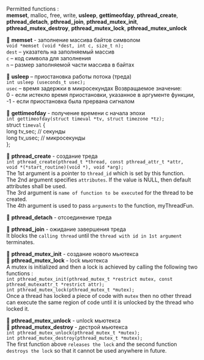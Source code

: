 Permitted functions :  
__memset__, malloc, free, write, __usleep__, __gettimeofday__, __pthread_create__, 
__pthread_detach__, __pthread_join__, __pthread_mutex_init__, __pthread_mutex_destroy__, 
__pthread_mutex_lock__, __pthread_mutex_unlock__

:round_pushpin:  __memset__ - заполнение массива байтов символом  
`void *memset (void *dest, int c, size_t n);`  
`dest` – указатель на заполняемый массив  
`с` – код символа для заполнения  
`n` – размер заполняемой части массива в байтах  

:round_pushpin:  __usleep__ – приостановка работы потока (треда)  
`int usleep (useconds_t usec);`  
`usec` – время задержки в микросекундах
Возвращаемое значение:  
0 - если истекло время приостановки, указанное в аргументе функции,  
-1 - если приостановка была прервана сигналом  

:round_pushpin:  __gettimeofday__ - получение времени с начала эпохи  
`int gettimeofday(struct timeval *tv, struct timezone *tz);`  
struct   `timeval` {  
     long    tv_sec;         // секунды  
     long    tv_usec;        // микросекунды  
};  

:round_pushpin:  __pthread_create__ - создание треда  
`int pthread_create(pthread_t *thread, const pthread_attr_t *attr,  
void *(*start_routine)(void *), void *arg);`  
The 1st argument is a pointer to `thread_id` which is set by this function.  
The 2nd argument specifies `attributes`. If the value is NULL, then default attributes shall be used.  
The 3rd argument is `name of function to be executed` for the thread to be created.  
The 4th argument is used to pass `arguments` to the function, myThreadFun.

:round_pushpin:  __pthread_detach__ - отсоединение треда  

:round_pushpin:  __pthread_join__ - ожидание завершения треда  
It blocks the `calling thread` until the `thread with id in 1st argument` terminates.  

:round_pushpin:  __pthread_mutex_init__ - создание нового мьютекса  
:round_pushpin:  __pthread_mutex_lock__ - lock мьютекса    
A mutex is initialized and then a lock is achieved by calling the following two functions :  
`int pthread_mutex_init(pthread_mutex_t *restrict mutex, const pthread_mutexattr_t *restrict attr);`  
`int pthread_mutex_lock(pthread_mutex_t *mutex);`  
Once a thread has locked a piece of code with `mutex` then no other thread can execute the same region of code
until it is unlocked by the thread who locked it.

:round_pushpin:  __pthread_mutex_unlock__ - unlock мьютекса  
:round_pushpin:  __pthread_mutex_destroy__ - дестрой мьютекса  
`int pthread_mutex_unlock(pthread_mutex_t *mutex);`  
`int pthread_mutex_destroy(pthread_mutex_t *mutex);`  
The first function above `releases the lock` and the second function `destroys the lock` so that it cannot be used anywhere in future.
